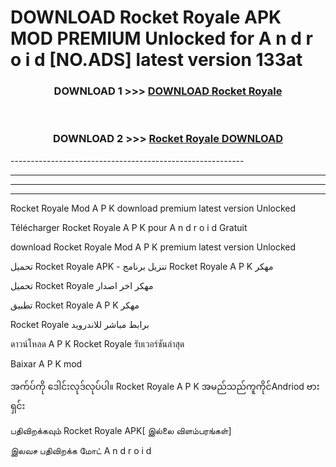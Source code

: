 # DOWNLOAD Rocket Royale APK MOD PREMIUM Unlocked for A n d r o i d [NO.ADS] latest version 133at 



<div align="center">

<h3>DOWNLOAD 1 >>> <a href="https://getmod2.web.app/?judul=Rocket Royale">DOWNLOAD Rocket Royale</a></h3><br>

<h3>DOWNLOAD 2 >>> <a href="https://getmod2.web.app/?judul=Rocket Royale">Rocket Royale DOWNLOAD </a></h3>

</div>
----------------------------------------------------------

----------------------------------------------------------

----------------------------------------------------------

----------------------------------------------------------

Rocket Royale Mod A P K download premium latest version Unlocked

Télécharger Rocket Royale A P K pour A n d r o i d Gratuit

download Rocket Royale Mod A P K premium latest version Unlocked

تحميل Rocket Royale APK - تنزيل برنامج Rocket Royale A P K مهكر

تحميل Rocket Royale مهكر اخر اصدار

تطبيق Rocket Royale A P K مهكر

Rocket Royale برابط مباشر للاندرويد

ดาวน์โหลด A P K Rocket Royale รับเวอร์ชันล่าสุด

Baixar A P K mod

အက်ပ်ကို ဒေါင်းလုဒ်လုပ်ပါ။ Rocket Royale A P K အမည်သည်ကူကိုင်Andriod ဗားရှင်း

பதிவிறக்கவும் Rocket Royale APK[ இல்லை விளம்பரங்கள்] 
 
இலவச பதிவிறக்க மோட் A n d r o i d



